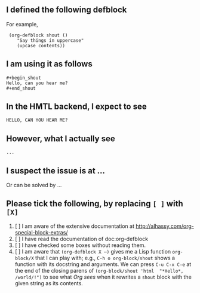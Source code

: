 ## I defined the following defblock

For example,

     (org-defblock shout ()
        "Say things in uppercase"
        (upcase contents))

## I am using it as follows

    #+begin_shout
    Hello, can you hear me?
    #+end_shout

## In the HMTL backend, I expect to see

    HELLO, CAN YOU HEAR ME?

## However, what I actually see

    ...

## I suspect the issue is at ...

Or can be solved by ...

## Please tick the following, by replacing `[ ]` with `[X]`

1. [ ] I am aware of the extensive documentation at http://alhassy.com/org-special-block-extras/
2. [ ] I have read the documentation of doc:org-defblock
3. [ ] I have checked some boxes without reading them.
4. [ ] I am aware that `(org-defblock X ⋯)` gives me a Lisp function `org-block/X`
       that I can play with; e.g., `C-h o org-block/shout` shows a function with its
       docstring and arguments. We can press `C-u C-x C-e` at the end of the
       closing parens of `(org-block/shout 'html  "*Hello*, /world/!")` to see
       what _Org sees_ when it rewrites a `shout` block with the given string as its contents.
